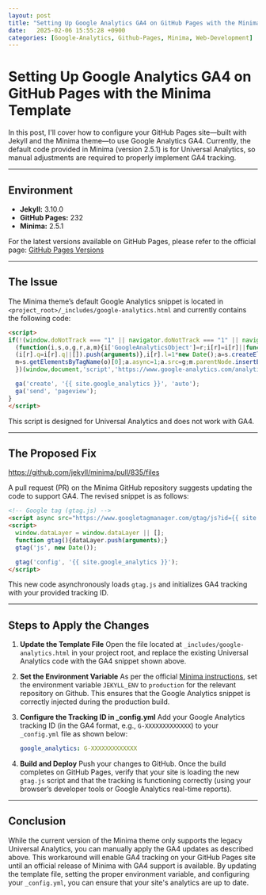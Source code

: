 ```yaml
---
layout: post
title: "Setting Up Google Analytics GA4 on GitHub Pages with the Minima Template"
date:   2025-02-06 15:55:28 +0900
categories: [Google-Analytics, Github-Pages, Minima, Web-Development]
---
```



# Setting Up Google Analytics GA4 on GitHub Pages with the Minima Template

In this post, I'll cover how to configure your GitHub Pages site—built with Jekyll and the Minima theme—to use Google Analytics GA4. Currently, the default code provided in Minima (version 2.5.1) is for Universal Analytics, so manual adjustments are required to properly implement GA4 tracking.

---

## Environment

- **Jekyll:** 3.10.0
- **GitHub Pages:** 232
- **Minima:** 2.5.1

For the latest versions available on GitHub Pages, please refer to the official page:
[GitHub Pages Versions](https://pages.github.com/versions/)

---

## The Issue

The Minima theme’s default Google Analytics snippet is located in `<project_root>/_includes/google-analytics.html` and currently contains the following code:

```html
<script>
if(!(window.doNotTrack === "1" || navigator.doNotTrack === "1" || navigator.doNotTrack === "yes" || navigator.msDoNotTrack === "1")) {
  (function(i,s,o,g,r,a,m){i['GoogleAnalyticsObject']=r;i[r]=i[r]||function(){
  (i[r].q=i[r].q||[]).push(arguments)},i[r].l=1*new Date();a=s.createElement(o),
  m=s.getElementsByTagName(o)[0];a.async=1;a.src=g;m.parentNode.insertBefore(a,m)
  })(window,document,'script','https://www.google-analytics.com/analytics.js','ga');

  ga('create', '{{ site.google_analytics }}', 'auto');
  ga('send', 'pageview');
}
</script>
```

This script is designed for Universal Analytics and does not work with GA4.

---

## The Proposed Fix

https://github.com/jekyll/minima/pull/835/files

A pull request (PR) on the Minima GitHub repository suggests updating the code to support GA4. The revised snippet is as follows:

```html
<!-- Google tag (gtag.js) -->
<script async src="https://www.googletagmanager.com/gtag/js?id={{ site.google_analytics }}"></script>
<script>
  window.dataLayer = window.dataLayer || [];
  function gtag(){dataLayer.push(arguments);}
  gtag('js', new Date());

  gtag('config', '{{ site.google_analytics }}');
</script>
```

This new code asynchronously loads `gtag.js` and initializes GA4 tracking with your provided tracking ID.

---

## Steps to Apply the Changes

1. **Update the Template File**
   Open the file located at `_includes/google-analytics.html` in your project root, and replace the existing Universal Analytics code with the GA4 snippet shown above.

2. **Set the Environment Variable**
   As per the official [Minima instructions](https://github.com/jekyll/minima/tree/v2.5.1?tab=readme-ov-file#enabling-google-analytics), set the environment variable `JEKYLL_ENV` to `production` for the relevant repository on Github. This ensures that the Google Analytics snippet is correctly injected during the production build.

3. **Configure the Tracking ID in _config.yml**
   Add your Google Analytics tracking ID (in the GA4 format, e.g., `G-XXXXXXXXXXXXX`) to your `_config.yml` file as shown below:

   ```yaml
   google_analytics: G-XXXXXXXXXXXXX
   ```

4. **Build and Deploy**
   Push your changes to GitHub. Once the build completes on GitHub Pages, verify that your site is loading the new `gtag.js` script and that the tracking is functioning correctly (using your browser’s developer tools or Google Analytics real-time reports).

---

## Conclusion

While the current version of the Minima theme only supports the legacy Universal Analytics, you can manually apply the GA4 updates as described above. This workaround will enable GA4 tracking on your GitHub Pages site until an official release of Minima with GA4 support is available. By updating the template file, setting the proper environment variable, and configuring your `_config.yml`, you can ensure that your site's analytics are up to date.
